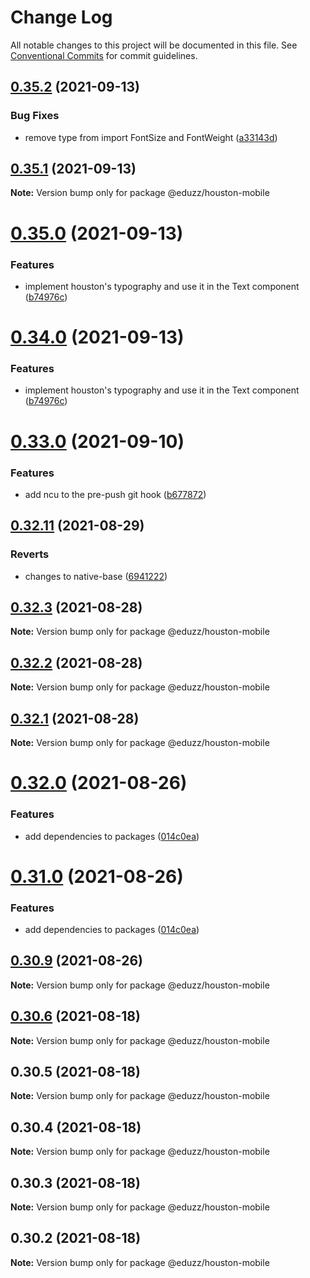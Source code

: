 # Change Log

All notable changes to this project will be documented in this file.
See [Conventional Commits](https://conventionalcommits.org) for commit guidelines.

## [0.35.2](https://github.com/eduzz/houston-mobile/compare/@eduzz/houston-mobile@0.35.1...@eduzz/houston-mobile@0.35.2) (2021-09-13)


### Bug Fixes

* remove type from import FontSize and FontWeight ([a33143d](https://github.com/eduzz/houston-mobile/commit/a33143d05ea931eb06c0fb5d9f0a1e4be752f0a9))





## [0.35.1](https://github.com/eduzz/houston-mobile/compare/@eduzz/houston-mobile@0.35.0...@eduzz/houston-mobile@0.35.1) (2021-09-13)

**Note:** Version bump only for package @eduzz/houston-mobile





# [0.35.0](https://github.com/eduzz/houston-mobile/compare/@eduzz/houston-mobile@0.33.0...@eduzz/houston-mobile@0.35.0) (2021-09-13)


### Features

* implement houston's typography and use it in the Text component ([b74976c](https://github.com/eduzz/houston-mobile/commit/b74976c150f1c4153d97f0d896aae466b98d904c))





# [0.34.0](https://github.com/eduzz/houston-mobile/compare/@eduzz/houston-mobile@0.33.0...@eduzz/houston-mobile@0.34.0) (2021-09-13)


### Features

* implement houston's typography and use it in the Text component ([b74976c](https://github.com/eduzz/houston-mobile/commit/b74976c150f1c4153d97f0d896aae466b98d904c))





# [0.33.0](https://github.com/eduzz/houston-mobile/compare/@eduzz/houston-mobile@0.32.11...@eduzz/houston-mobile@0.33.0) (2021-09-10)


### Features

* add ncu to the pre-push git hook ([b677872](https://github.com/eduzz/houston-mobile/commit/b677872f78e806d08dd9904da19a2a036bd29246))





## [0.32.11](https://github.com/eduzz/houston-mobile/compare/@eduzz/houston-mobile@0.32.3...@eduzz/houston-mobile@0.32.11) (2021-08-29)


### Reverts

* changes to native-base ([6941222](https://github.com/eduzz/houston-mobile/commit/69412222df864b26dc7dabf10eed17a6ff55d157))





## [0.32.3](https://github.com/eduzz/houston-mobile/compare/@eduzz/houston-mobile@0.32.2...@eduzz/houston-mobile@0.32.3) (2021-08-28)

**Note:** Version bump only for package @eduzz/houston-mobile





## [0.32.2](https://github.com/eduzz/houston-mobile/compare/@eduzz/houston-mobile@0.32.0...@eduzz/houston-mobile@0.32.2) (2021-08-28)

**Note:** Version bump only for package @eduzz/houston-mobile





## [0.32.1](https://github.com/eduzz/houston-mobile/compare/@eduzz/houston-mobile@0.32.0...@eduzz/houston-mobile@0.32.1) (2021-08-28)

**Note:** Version bump only for package @eduzz/houston-mobile





# [0.32.0](https://github.com/eduzz/houston-mobile/compare/@eduzz/houston-mobile@0.30.9...@eduzz/houston-mobile@0.32.0) (2021-08-26)


### Features

* add dependencies to packages ([014c0ea](https://github.com/eduzz/houston-mobile/commit/014c0ea2b1caf71fbf1c1d4fffcd57837ecb42a3))





# [0.31.0](https://github.com/eduzz/houston-mobile/compare/@eduzz/houston-mobile@0.30.9...@eduzz/houston-mobile@0.31.0) (2021-08-26)


### Features

* add dependencies to packages ([014c0ea](https://github.com/eduzz/houston-mobile/commit/014c0ea2b1caf71fbf1c1d4fffcd57837ecb42a3))





## [0.30.9](https://github.com/eduzz/houston-mobile/compare/@eduzz/houston-mobile@0.30.5...@eduzz/houston-mobile@0.30.9) (2021-08-26)

**Note:** Version bump only for package @eduzz/houston-mobile





## [0.30.6](https://github.com/eduzz/houston-mobile/compare/@eduzz/houston-mobile@0.30.5...@eduzz/houston-mobile@0.30.6) (2021-08-18)

**Note:** Version bump only for package @eduzz/houston-mobile





## 0.30.5 (2021-08-18)

**Note:** Version bump only for package @eduzz/houston-mobile





## 0.30.4 (2021-08-18)

**Note:** Version bump only for package @eduzz/houston-mobile





## 0.30.3 (2021-08-18)

**Note:** Version bump only for package @eduzz/houston-mobile





## 0.30.2 (2021-08-18)

**Note:** Version bump only for package @eduzz/houston-mobile
